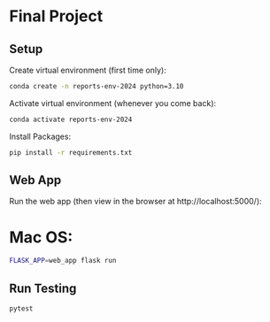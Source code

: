 # Final Project


## Setup

Create virtual environment (first time only):

```sh
conda create -n reports-env-2024 python=3.10
```

Activate virtual environment (whenever you come back):

```sh
conda activate reports-env-2024
```

Install Packages:

```sh
pip install -r requirements.txt
```


## Web App

Run the web app (then view in the browser at http://localhost:5000/):

# Mac OS:
```sh
FLASK_APP=web_app flask run
```

## Run Testing

```sh
pytest
```